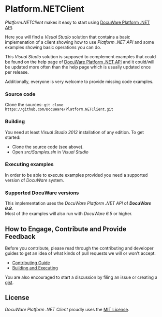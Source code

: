 # Platform.NETClient
*Platform.NETClient* makes it easy to start using [DocuWare Platform .NET API](http://help.docuware.com/sdk/platform).  

Here you will find a *Visual Studio* solution that contains a basic implemenation of a client showing how to use *Platform .NET API* and some examples showing basic operations you can do.  

This *Visual Studio* solution is supposed to complement examples that could be found on the help page of [DocuWare Platform .NET API](http://help.docuware.com/sdk/platform) and it could/will be updated more often than the help page which is usually updated once per release.

Additionally, everyone is very welcome to provide missing code examples.

### Source code
Clone the sources: `git clone https://github.com/DocuWare/Platform.NETClient.git`

### Building
You need at least *Visual Studio 2012* installation of any edition.
To get started:
* Clone the source code (see above).
* Open *src/Samples.sln* in *Visual Studio*

### Executing examples
In order to be able to execute examples provided you need a supported version of *DocuWare* system.  

### Supported DocuWare versions
This implementation uses the *DocuWare Platform .NET API* of ***DocuWare 6.8***.  
Most of the examples will also run with *DocuWare 6.5* or higher.


## How to Engage, Contribute and Provide Feedback
Before you contribute, please read through the contributing and developer guides to get an idea of what kinds of pull requests we will or won't accept.
* [Contributing Guide](https://github.com/DocuWare/Platform.NETClient/wiki/Contributing-Guide)
* [Building and Executing](https://github.com/DocuWare/Platform.NETClient/wiki/Building-and-Executing)

You are also encouraged to start a discussion by filing an issue or creating a [gist](https://help.github.com/articles/about-gists/).

## License
*DocuWare Platform .NET Client* proudly uses the [MIT License](LICENSE).
